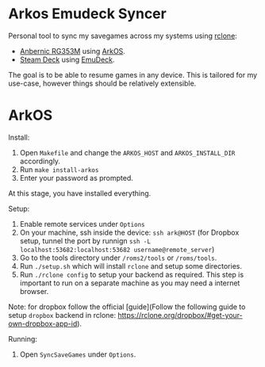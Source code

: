 # Arkos Emudeck Syncer

Personal tool to sync my savegames across my systems using [rclone](https://rclone.org/bisync/):
- [Anbernic RG353M](https://anbernic.com/products/rg353m) using [ArkOS](https://github.com/christianhaitian/arkos).
- [Steam Deck](https://store.steampowered.com/steamdeck) using [EmuDeck](https://github.com/dragoonDorise/EmuDeck).

The goal is to be able to resume games in any device. This is tailored for my use-case, however things should be relatively
extensible.

# ArkOS

Install:
1. Open `Makefile` and change the `ARKOS_HOST` and `ARKOS_INSTALL_DIR` accordingly.
2. Run `make install-arkos`
3. Enter your password as prompted.

At this stage, you have installed everything.

Setup:
1. Enable remote services under `Options`
2. On your machine, ssh inside the device: `ssh ark@HOST` (for Dropbox setup, tunnel the port by runnign `ssh -L localhost:53682:localhost:53682 username@remote_server`)
3. Go to the tools directory under `/roms2/tools` or `/roms/tools`.
4. Run `./setup.sh` which will install `rclone` and setup some directories.
5. Run `./rclone config` to setup your backend as required. This step is important to run on a separate machine as you may need a internet browser.

Note: for dropbox follow the official [guide](Follow the following guide to setup `dropbox` backend in rclone: https://rclone.org/dropbox/#get-your-own-dropbox-app-id).

Running:
1. Open `SyncSaveGames` under `Options`.
